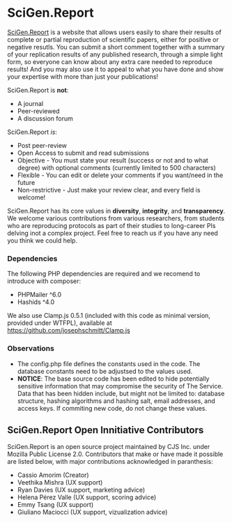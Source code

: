 # SciGen.Report

<a href="https://scigen.report">SciGen.Report</a> is a website that allows users easily to share their results of complete or partial reproduction of scientific papers, either for positive or negative resutls. You can submit a short comment together with a summary of your replication results of any published research, through a simple light form, so everyone can know about any extra care needed to reproduce results! And you may also use it to appeal to what you have done and show your expertise with more than just your publications!

SciGen.Report is **not**:
- A journal
- Peer-reviewed
- A discussion forum

SciGen.Report *is*:
- Post peer-review
- Open Access to submit and read submissions
- Objective - You must state your result (success or not and to what degree) with optional comments (currently limited to 500 characters)
- Flexible - You can edit or delete your comments if you want/need in the future
- Non-restrictive - Just make your review clear, and every field is welcome!

SciGen.Report has its core values in **diversity**, **integrity**, and **transparency**. We welcome various contributions from various researchers, from students who are reproducing protocols as part of their studies to long-career PIs delving inot a complex project. Feel free to reach us if you have any need you think we could help.

### Dependencies

The following PHP dependencies are required and we recomend to introduce with composer:
- PHPMailer ^6.0
- Hashids ^4.0 

We also use Clamp.js 0.5.1 (included with this code as minimal version, provided under WTFPL), available at https://github.com/josephschmitt/Clamp.js

### Observations

- The config.php file defines the constants used in the code. The database constants need to be adjustsed to the values used.
- **NOTICE**: The base source code has been edited to hide potentially sensitive information that may compromise the security of The Service. Data that has been hidden include, but might not be limited to: database structure, hashing algorithms and hashing salt, email addresses, and access keys. If commiting new code, do not change these values.

## SciGen.Report Open Innitiative Contributors

SciGen.Report is an open source project maintained by CJS Inc. under Mozilla Public License 2.0. Contributors that make or have made it possible are listed below, with major contributions acknowledged in paranthesis:

- Cassio Amorim (Creator)
- Veethika Mishra (UX support)
- Ryan Davies (UX support, marketing advice)
- Helena Pérez Valle (UX support, scoring advice)
- Emmy Tsang (UX support)
- Giuliano Maciocci (UX support, vizualization advice)
